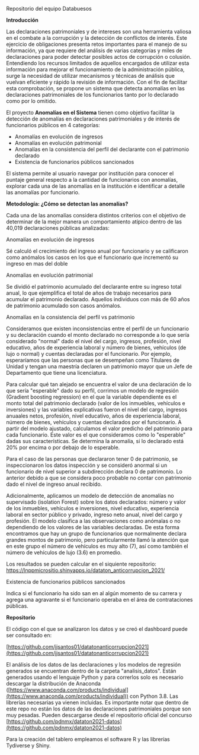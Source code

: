 Repositorio del equipo Databuesos

**Introducción**

Las declaraciones patrimoniales y de intereses son una herramienta valiosa en el combate a la corrupción y la detección de conflictos de interés. Este ejercicio de obligaciones presenta retos importantes para el manejo de su información, ya que requiere del análisis de varias categorías y miles de declaraciones para poder detectar posibles actos de corrupción o colusión. Entendiendo los recursos limitados de aquellos encargados de utilizar esta información para mejorar el funcionamiento de la administración pública, surge la necesidad de utilizar mecanismos y técnicas de análisis que vuelvan eficiente y rápido la revisión de información. Con el fin de facilitar esta comprobación, se propone un sistema que detecta anomalías en las declaraciones patrimoniales de los funcionarios tanto por lo declarado como por lo omitido.

El proyecto **Anomalías en el Sistema** tienen como objetivo facilitar la detección de anomalías en declaraciones patrimoniales y de interés de funcionarios públicos en 4 categorías:

- Anomalías en evolución de ingresos
- Anomalías en evolución patrimonial
- Anomalías en la consistencia del perfil del declarante con el patrimonio declarado
- Existencia de funcionarios públicos sancionados

El sistema permite al usuario navegar por institución para conocer el puntaje general respecto a la cantidad de funcionarios con anomalías, explorar cada una de las anomalías en la institución e identificar a detalle las anomalías por funcionario.

**Metodología: ¿Cómo se detectan las anomalías?**

Cada una de las anomalías considera distintos criterios con el objetivo de determinar de la mejor manera un comportamiento atípico dentro de las 40,019 declaraciones públicas analizadas:

Anomalías en evolución de ingresos

Sé calculó el crecimiento del ingreso anual por funcionario y se calificaron como anómalos los casos en los que el funcionario que incrementó su ingreso en mas del doble

Anomalias en evolución patrimonial

Se dividió el patrimonio acumulado del declarante entre su ingreso total anual, lo que ejemplifica el total de años de trabajo necesarios para acumular el patrimonio declarado. Aquellos individuos con más de 60 años de patrimonio acumulado son casos anómalos.

Anomalías en la consistencia del perfil vs patrimonio

Consideramos que existen inconsistencias entre el perfil de un funcionario y su declaración cuando el monto declarado no corresponde a lo que sería considerado &quot;normal&quot; dado el nivel del cargo, ingresos, profesión, nivel educativo, años de experiencia laboral y número de bienes, vehículos (de lujo o normal) y cuentas declaradas por el funcionario. Por ejemplo, esperaríamos que las personas que se desempeñan como Titulares de Unidad y tengan una maestría declaren un patrimonio mayor que un Jefe de Departamento que tiene una licenciatura.

Para calcular qué tan alejado se encuentra el valor de una declaración de lo que sería &quot;esperable&quot; dado su perfil, corrimos un modelo de regresión (Gradient boosting regression) en el que la variable dependiente es el monto total del patrimonio declarado (valor de los inmuebles, vehículos e inversiones) y las variables explicativas fueron el nivel del cargo, ingresos anuaales netos, profesión, nivel educativo, años de experiencia laboral, número de bienes, vehículos y cuentas declarados por el funcionario. A partir del modelo ajustado, calculamos el valor predicho del patrimonio para cada funcionario. Este valor es el que consideramos como lo &quot;esperable&quot; dadas sus características. Se determina la anomalía, si lo declarado está 20% por encima o por debajo de lo esperable.

Para el caso de las personas que declararon tener 0 de patrimonio, se inspeccionaron los datos inspección y se consideró anormal si un funcionario de nivel superior a subdirección declara 0 de patrimonio. Lo anterior debido a que se considera poco probable no contar con patrimonio dado el nivel de ingreso anual recibido.

Adicionalmente, aplicamos un modelo de detección de anomalías no supervisado (isolation Forest) sobre los datos declarados: número y valor de los inmuebles, vehículos e inversiones, nivel educativo, experiencia laboral en sector público y privado, ingreso neto anual, nivel del cargo y profesión. El modelo clasifica a las observaciones como anómalas o no dependiendo de los valores de las variables declaradas. De esta forma encontramos que hay un grupo de funcionarios que normalmente declara grandes montos de patrimonio, pero particularmente llamó la atención que en este grupo el número de vehículos es muy alto (7), así como también el número de vehículos de lujo (3.6) en promedio.

Los resultados se pueden calcular en el siquiente repositorio:
https://lnppmicrositio.shinyapps.io/dataton_anticorrupcion_2021/

Existencia de funcionarios públicos sancionados

Indica si el funcionario ha sido san en al algún momento de su carrera y agrega una agravante si el funcionario operaba en el área de contrataciones públicas.

**Repositorio**

El código con el que se analizaron los datos y se creó el dashboard puede ser consultado en:

[https://github.com/jjsantos01/datatonanticorrupcion2021](https://github.com/jjsantos01/datatonanticorrupcion2021)

El análisis de los datos de las declaraciones y los modelos de regresión generados se encuentran dentro de la carpeta &quot;analisis\_datos&quot;. Están generados usando el lenguaje Python y para correrlos solo es necesario descargar la distribución de Anaconda ([https://www.anaconda.com/products/individual](https://www.anaconda.com/products/individual)) con Python 3.8. Las librerías necesarias ya vienen incluidas. Es importante notar que dentro de este repo no están los datos de las declaraciones patrimoniales porque son muy pesadas. Pueden descargarse desde el repositorio oficial del concurso [https://github.com/pdnmx/dataton2021-datos](https://github.com/pdnmx/dataton2021-datos)

Para la creación del tablero empleamos el software R y las librerías Tydiverse y Shiny.
